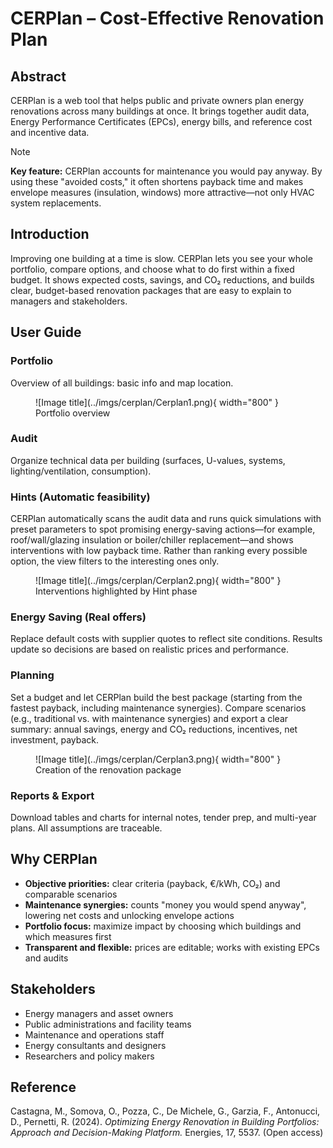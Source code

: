 # CERPlan – Cost-Effective Renovation Plan

## Abstract

CERPlan is a web tool that helps public and private owners plan energy renovations across many buildings at once. It brings together audit data, Energy Performance Certificates (EPCs), energy bills, and reference cost and incentive data.

> [!NOTE]
> **Key feature:** CERPlan accounts for maintenance you would pay anyway. By using these "avoided costs," it often shortens payback time and makes envelope measures (insulation, windows) more attractive—not only HVAC system replacements.

## Introduction

Improving one building at a time is slow. CERPlan lets you see your whole portfolio, compare options, and choose what to do first within a fixed budget. It shows expected costs, savings, and CO₂ reductions, and builds clear, budget-based renovation packages that are easy to explain to managers and stakeholders.

## User Guide

### Portfolio

Overview of all buildings: basic info and map location.

<figure markdown="span">
  ![Image title](../imgs/cerplan/Cerplan1.png){ width="800" }
  <figcaption>Portfolio overview</figcaption>
</figure>

### Audit

Organize technical data per building (surfaces, U-values, systems, lighting/ventilation, consumption).

### Hints (Automatic feasibility)

CERPlan automatically scans the audit data and runs quick simulations with preset parameters to spot promising energy-saving actions—for example, roof/wall/glazing insulation or boiler/chiller replacement—and shows interventions with low payback time. Rather than ranking every possible option, the view filters to the interesting ones only.

<figure markdown="span">
  ![Image title](../imgs/cerplan/Cerplan2.png){ width="800" }
  <figcaption>Interventions highlighted by Hint phase</figcaption>
</figure>

### Energy Saving (Real offers)

Replace default costs with supplier quotes to reflect site conditions. Results update so decisions are based on realistic prices and performance.

### Planning

Set a budget and let CERPlan build the best package (starting from the fastest payback, including maintenance synergies). Compare scenarios (e.g., traditional vs. with maintenance synergies) and export a clear summary: annual savings, energy and CO₂ reductions, incentives, net investment, payback.


<figure markdown="span">
  ![Image title](../imgs/cerplan/Cerplan3.png){ width="800" }
  <figcaption>Creation of the renovation package</figcaption>
</figure>

### Reports & Export

Download tables and charts for internal notes, tender prep, and multi-year plans. All assumptions are traceable.

## Why CERPlan

- **Objective priorities:** clear criteria (payback, €/kWh, CO₂) and comparable scenarios
- **Maintenance synergies:** counts "money you would spend anyway", lowering net costs and unlocking envelope actions
- **Portfolio focus:** maximize impact by choosing which buildings and which measures first
- **Transparent and flexible:** prices are editable; works with existing EPCs and audits

## Stakeholders

- Energy managers and asset owners
- Public administrations and facility teams
- Maintenance and operations staff
- Energy consultants and designers
- Researchers and policy makers

## Reference

Castagna, M., Somova, O., Pozza, C., De Michele, G., Garzia, F., Antonucci, D., Pernetti, R. (2024). *Optimizing Energy Renovation in Building Portfolios: Approach and Decision-Making Platform.* Energies, 17, 5537. (Open access)